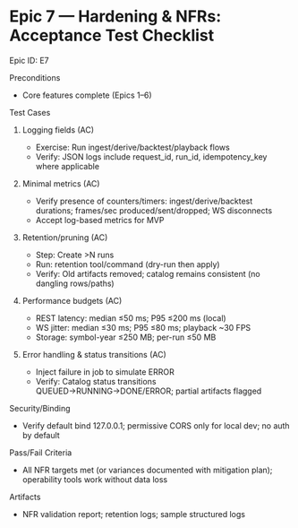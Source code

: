 # Epic 7 — Hardening & NFRs: Acceptance Test Checklist
Epic ID: E7



Preconditions
- Core features complete (Epics 1–6)

Test Cases
1) Logging fields (AC)
   - Exercise: Run ingest/derive/backtest/playback flows
   - Verify: JSON logs include request_id, run_id, idempotency_key where applicable

2) Minimal metrics (AC)
   - Verify presence of counters/timers: ingest/derive/backtest durations; frames/sec produced/sent/dropped; WS disconnects
   - Accept log-based metrics for MVP

3) Retention/pruning (AC)
   - Step: Create >N runs
   - Run: retention tool/command (dry-run then apply)
   - Verify: Old artifacts removed; catalog remains consistent (no dangling rows/paths)

4) Performance budgets (AC)
   - REST latency: median ≤50 ms; P95 ≤200 ms (local)
   - WS jitter: median ≤30 ms; P95 ≤80 ms; playback ~30 FPS
   - Storage: symbol-year ≤250 MB; per-run ≤50 MB

5) Error handling & status transitions (AC)
   - Inject failure in job to simulate ERROR
   - Verify: Catalog status transitions QUEUED→RUNNING→DONE/ERROR; partial artifacts flagged

Security/Binding
- Verify default bind 127.0.0.1; permissive CORS only for local dev; no auth by default

Pass/Fail Criteria
- All NFR targets met (or variances documented with mitigation plan); operability tools work without data loss

Artifacts
- NFR validation report; retention logs; sample structured logs

